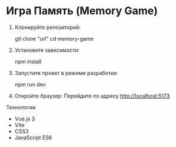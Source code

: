 # Игра Память (Memory Game)

1. Клонируйте репозиторий:

   git clone "url"
   cd memory-game

2. Установите зависимости:

   npm install

3. Запустите проект в режиме разработки:

   npm run dev

4. Откройте браузер:
   Перейдите по адресу [http://localhost:5173](http://localhost:5173)

Технологии

- Vue.js 3
- Vite
- CSS3
- JavaScript ES6
